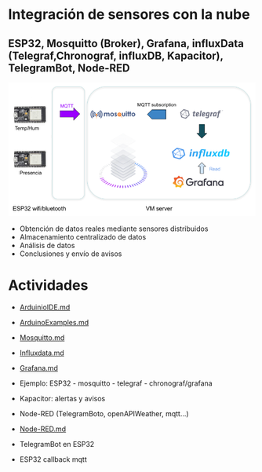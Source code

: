 # Integración de sensores con la nube

## ESP32, Mosquitto (Broker), Grafana, influxData (Telegraf,Chronograf, influxDB, Kapacitor), TelegramBot, Node-RED 

![Esquema](/images/home.png)

* Obtención de datos reales mediante sensores distribuidos
* Almacenamiento centralizado de datos
* Análisis de datos
* Conclusiones y envío de avisos

# Actividades

* [ArduinioIDE.md](/doc/ArduinoIDE.md)
* [ArduinoExamples.md](/doc/ArduinoExamples.md)

* [Mosquitto.md](/doc/Mosquitto.md)
* [Influxdata.md](/doc/master/Influxdata.md)

* [Grafana.md](/doc/Grafana.md)
* Ejemplo: ESP32 - mosquitto - telegraf - chronograf/grafana
* Kapacitor: alertas y avisos  

* Node-RED (TelegramBoto, openAPIWeather, mqtt...)
* [Node-RED.md](/doc/Node-RED.md)

* TelegramBot en ESP32
* ESP32 callback mqtt


